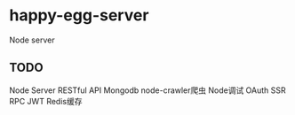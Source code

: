 # happy-egg-server
Node server

## TODO

Node Server RESTful API
Mongodb
node-crawler爬虫
Node调试
OAuth
SSR
RPC
JWT
Redis缓存

